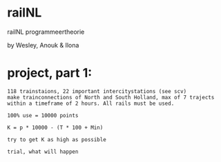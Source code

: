 # railNL
railNL programmeertheorie

by Wesley, Anouk & Ilona

# project, part 1:
```
118 trainstaions, 22 important intercitystations (see scv)
make trainconnections of North and South Holland, max of 7 trajects within a timeframe of 2 hours. All rails must be used.

100% use = 10000 points

K = p * 10000 - (T * 100 + Min)

try to get K as high as possible

trial, what will happen
```
